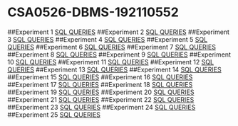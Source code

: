 # CSA0526-DBMS-192110552
##Experiment 1
[SQL QUERIES](https://github.com/Rajath-kumar7/CSA0526-DBMS-192110552/blob/main/exp%201.txt)
##Experiment 2
[SQL QUERIES](https://github.com/Rajath-kumar7/CSA0526-DBMS-192110552/blob/main/exp%202_keys.txt)
##Experiment 3
[SQL QUERIES](https://github.com/Rajath-kumar7/CSA0526-DBMS-192110552/blob/main/exp%203.txt)
##Experiment 4
[SQL QUERIES](https://github.com/Rajath-kumar7/CSA0526-DBMS-192110552/blob/main/exp%204.txt)
##Experiment 5
[SQL QUERIES](https://github.com/Rajath-kumar7/CSA0526-DBMS-192110552/blob/main/exp%205.txt)
##Experiment 6
[SQL QUERIES](https://github.com/Rajath-kumar7/CSA0526-DBMS-192110552/blob/main/exp%206.txt)
##Experiment 7
[SQL QUERIES](https://github.com/Rajath-kumar7/CSA0526-DBMS-192110552/blob/main/exp%207.txt)
##Experiment 8
[SQL QUERIES](https://github.com/Rajath-kumar7/CSA0526-DBMS-192110552/blob/main/exp%208.txt)
##Experiment 9
[SQL QUERIES](https://github.com/Rajath-kumar7/CSA0526-DBMS-192110552/blob/main/exp%209.txt)
##Experiment 10
[SQL QUERIES](https://github.com/Rajath-kumar7/CSA0526-DBMS-192110552/blob/main/exp%2010.txt)
##Experiment 11
[SQL QUERIES](https://github.com/Rajath-kumar7/CSA0526-DBMS-192110552/blob/main/EXP%2011.txt)
##Experiment 12
[SQL QUERIES](https://github.com/Rajath-kumar7/CSA0526-DBMS-192110552/blob/main/exp%2012.txt)
##Experiment 13
[SQL QUERIES](https://github.com/Rajath-kumar7/CSA0526-DBMS-192110552/blob/main/exp%2013.txt)
##Experiment 14
[SQL QUERIES](https://github.com/Rajath-kumar7/CSA0526-DBMS-192110552/blob/main/exp%2014.txt)
##Experiment 15
[SQL QUERIES](https://github.com/Rajath-kumar7/CSA0526-DBMS-192110552/blob/main/EXP%2015_PROCEDURES.txt)
##Experiment 16
[SQL QUERIES](https://github.com/Rajath-kumar7/CSA0526-DBMS-192110552/blob/main/exp%2016_functions.txt)
##Experiment 17
[SQL QUERIES](https://github.com/Rajath-kumar7/CSA0526-DBMS-192110552/blob/main/exp%2017_SQL%20STRING%20FUNCTIONS%20REPEAT%2CREPLICATE.txt)
##Experiment 18
[SQL QUERIES](https://github.com/Rajath-kumar7/CSA0526-DBMS-192110552/blob/main/exp%2018_commit_rollback.txt)
##Experiment 19
[SQL QUERIES](https://github.com/Rajath-kumar7/CSA0526-DBMS-192110552/blob/main/EXP%2019.txt)
##Experiment 20
[SQL QUERIES](https://github.com/Rajath-kumar7/CSA0526-DBMS-192110552/blob/main/exp%2020%20HRM%20database.txt)
##Experiment 21
[SQL QUERIES](https://github.com/Rajath-kumar7/CSA0526-DBMS-192110552/blob/main/exp%2021_sql%20advanced%20queries.txt)
##Experiment 22
[SQL QUERIES](https://github.com/Rajath-kumar7/CSA0526-DBMS-192110552/blob/main/exp%2022_book_publishing_company.txt)
##Experiment 23
[SQL QUERIES](https://github.com/Rajath-kumar7/CSA0526-DBMS-192110552/blob/main/exp%2023_general%20hospital.txt)
##Experiment 24
[SQL QUERIES](https://github.com/Rajath-kumar7/CSA0526-DBMS-192110552/blob/main/exp_24_car%20rental%20company.txt)
##Experiment 25
[SQL QUERIES](https://github.com/Rajath-kumar7/CSA0526-DBMS-192110552/blob/main/exp%2025_student%20monitoring%20report%20systeem.txt)
